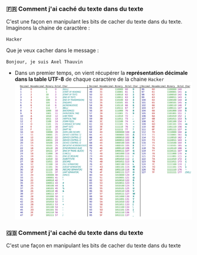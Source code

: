 ### :fr: Comment j'ai caché du texte dans du texte
C'est une façon en manipulant les bits de cacher du texte dans du texte.
Imaginons la chaine de caractère :
```
Hacker
```
Que je veux cacher dans le message :
```
Bonjour, je suis Axel Thauvin
``` 

- Dans un premier temps, on vient récupérer la **représentation décimale dans la table UTF-8** de chaque caractère de la chaine `Hacker`
![Tableau ASCII](https://github.com/Axthauvin/cacher-du-texte-dans-du-texte/blob/main/UTF8-TABLE.png)


### 🇬🇧 Comment j'ai caché du texte dans du texte
C'est une façon en manipulant les bits de cacher du texte dans du texte
